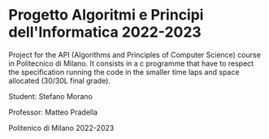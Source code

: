 # Progetto Algoritmi e Principi dell'Informatica 2022-2023

Project for the API (Algorithms and Principles of Computer Science) course in Politecnico di Milano. It consists in a c programme that have to respect the specification running the code in the smaller time laps and space allocated (30/30L final grade).



Student: Stefano Morano

Professor: Matteo Pradella

Politenico di Milano 2022-2023
